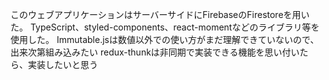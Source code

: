 このウェブアプリケーションはサーバーサイドにFirebaseのFirestoreを用いた。
TypeScript、styled-components、react-momentなどのライブラリ等を使用した。
Immutable.jsは数値以外での使い方がまだ理解できていないので、出来次第組み込みたい
redux-thunkは非同期で実装できる機能を思い付いたら、実装したいと思う
